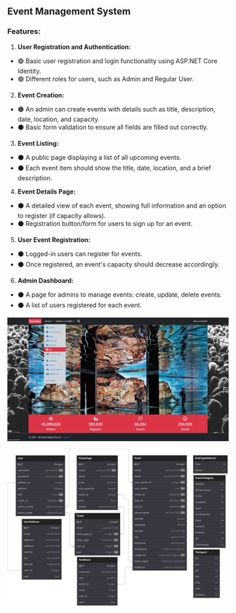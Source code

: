 ## Event Management System
### Features:
1. **User Registration and Authentication:** 
  - 🟢 Basic user registration and login functionality using ASP.NET Core Identity.
  - 🟢 Different roles for users, such as Admin and Regular User.
2. **Event Creation:** 
  - 🟠 An admin can create events with details such as title, description, date, location, and capacity.
  - ⚫ Basic form validation to ensure all fields are filled out correctly.
3. **Event Listing:** 
  - ⚫ A public page displaying a list of all upcoming events.
  - ⚫ Each event item should show the title, date, location, and a brief description.
4. **Event Details Page:** 
  - ⚫ A detailed view of each event, showing full information and an option to register (if capacity allows).
  - ⚫ Registration button/form for users to sign up for an event.
5. **User Event Registration:** 
  - ⚫ Logged-in users can register for events.
  - ⚫ Once registered, an event's capacity should decrease accordingly.
6. **Admin Dashboard:** 
  - ⚫ A page for admins to manage events: create, update, delete events.
  - ⚫ A list of users registered for each event.

<img src="EventManagementSystem/wwwroot/imgs/interface_1.png" alt="Alt text" />

![Alt text](EventManagementSystem/wwwroot/imgs/Mini%20Event%20(1).svg)
<!-- <img src="EventManagementSystem/wwwroot/imgs/Event.png" alt="Alt text" /> --!>
